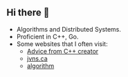 ## Hi there 👋

- Algorithms and Distributed Systems.
- Proficient in C++, Go.
- Some websites that I often visit:
   - [Advice from C++ creator](https://www.i-programmer.info/news/99-professional/16556-advice-and-admissions-from-creator-of-c.html)
   - [jvns.ca](https://jvns.ca/)
   - [algorithm](https://codeforces.com/contest/1526/problem/C2 )
<!--
**AnkithReddy02/AnkithReddy02** is a ✨ _special_ ✨ repository because its `README.md` (this file) appears on your GitHub profile.

Here are some ideas to get you started:

- 🔭 I’m currently working on ...
- 🌱 I’m currently learning ...
- 👯 I’m looking to collaborate on ...
- 🤔 I’m looking for help with ...
- 💬 Ask me about ...
- 📫 How to reach me: ...
- 😄 Pronouns: ...
- ⚡ Fun fact: ...
-->
